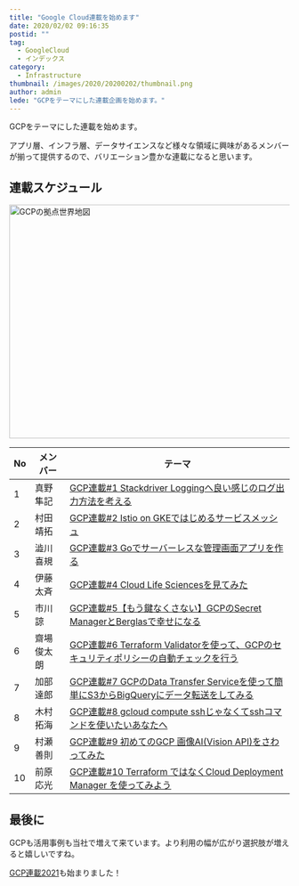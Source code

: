 ```yaml
---
title: "Google Cloud連載を始めます"
date: 2020/02/02 09:16:35
postid: ""
tag:
  - GoogleCloud
  - インデックス
category:
  - Infrastructure
thumbnail: /images/2020/20200202/thumbnail.png
author: admin
lede: "GCPをテーマにした連載企画を始めます。"
---
```


GCPをテーマにした連載を始めます。

アプリ層、インフラ層、データサイエンスなど様々な領域に興味があるメンバーが揃って提供するので、バリエーション豊かな連載になると思います。

## 連載スケジュール

<img src="/images/2020/20200202/gcp_global.png" alt="GCPの拠点世界地図" width="800" height="420" laoding="lazy">

| No | メンバー   | テーマ                                                                                 |
|----|------------|----------------------------------------------------------------------------------------|
| 1  | 真野隼記   | [GCP連載#1 Stackdriver Loggingへ良い感じのログ出力方法を考える](/articles/20200205/)                          |
| 2  | 村田靖拓   | [GCP連載#2 Istio on GKEではじめるサービスメッシュ](/articles/20200206/)                                       |
| 3  | 澁川喜規   | [GCP連載#3 Goでサーバーレスな管理画面アプリを作る](/articles/20200207/)                                       |
| 4  | 伊藤太斉   | [GCP連載#4 Cloud Life Sciencesを見てみた](/articles/20200210/)                                                |
| 5  | 市川諒     | [GCP連載#5【もう鍵なくさない】GCPのSecret ManagerとBerglasで幸せになる](/articles/20200212/)                  |
| 6  | 齋場俊太朗 | [GCP連載#6 Terraform Validatorを使って、GCPのセキュリティポリシーの自動チェックを行う](/articles/20200213/)   |
| 7  | 加部達郎   | [GCP連載#7 GCPのData Transfer Serviceを使って簡単にS3からBigQueryにデータ転送をしてみる](/articles/20200214/) |
| 8  | 木村拓海   | [GCP連載#8 gcloud compute sshじゃなくてsshコマンドを使いたいあなたへ](/articles/20200217/)                    |
| 9  | 村瀬善則   | [GCP連載#9 初めてのGCP 画像AI(Vision API)をさわってみた](/articles/20200218/)                                 |
| 10 | 前原応光   | [GCP連載#10 Terraform ではなくCloud Deployment Manager を使ってみよう](/articles/20200219/)                   |

## 最後に

GCPも活用事例も当社で増えて来ています。より利用の幅が広がり選択肢が増えると嬉しいですね。

[GCP連載2021](/articles/20210307/)も始まりました！
